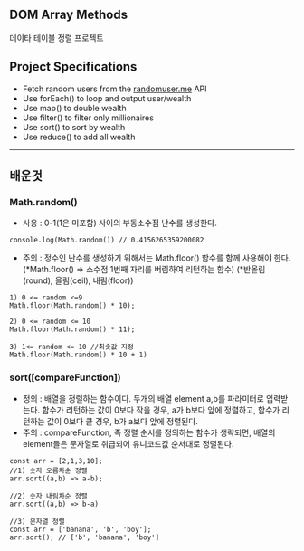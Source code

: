 ## DOM Array Methods

데이타 테이블 정렬 프로젝트

## Project Specifications

- Fetch random users from the [randomuser.me](https://randomuser.me) API
- Use forEach() to loop and output user/wealth
- Use map() to double wealth
- Use filter() to filter only millionaires
- Use sort() to sort by wealth
- Use reduce() to add all wealth

---
## 배운것 
### Math.random() 
- 사용 : 0-1(1은 미포함) 사이의 부동소수점 난수를 생성한다.
```
console.log(Math.random()) // 0.4156265359200082
```

- 주의 : 정수인 난수를 생성하기 위해서는 Math.floor() 함수를 함께 사용해야 한다. 
(*Math.floor() => 소수점 1번째 자리를 버림하여 리턴하는 함수)
(*반올림(round), 올림(ceil), 내림(floor)) 
```
1) 0 <= random <=9
Math.floor(Math.random() * 10);

2) 0 <= random <= 10
Math.floor(Math.random() * 11);

3) 1<= random <= 10 //최솟값 지정
Math.floor(Math.random() * 10 + 1)
```

### sort([compareFunction])
- 정의 : 배열을 정렬하는 함수이다. 
두개의 배열 element a,b를 파라미터로 입력받는다. 
함수가 리턴하는 값이 0보다 작을 경우, a가 b보다 앞에 정렬하고, 
함수가 리턴하는 값이 0보다 클 경우, b가 a보다 앞에 정렬된다. 
- 주의 : compareFunction, 즉 정렬 순서를 정의하는 함수가 생략되면, 배열의 element들은 문자열로 취급되어 유니코드값 순서대로 정렬된다. 
```
const arr = [2,1,3,10];
//1) 숫자 오름차순 정렬
arr.sort((a,b) => a-b);

//2) 숫자 내림차순 정렬
arr.sort((a,b) => b-a)

//3) 문자열 정렬
const arr = ['banana', 'b', 'boy'];
arr.sort(); // ['b', 'banana', 'boy']
```



